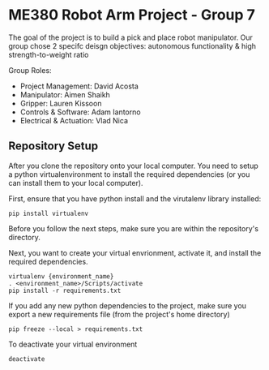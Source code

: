 # ME380 Robot Arm Project - Group 7

The goal of the project is to build a pick and place robot manipulator. Our group chose 2 specifc deisgn objectives: autonomous functionality & high strength-to-weight ratio

Group Roles:
- Project Management: David Acosta
- Manipulator: Aimen Shaikh
- Gripper: Lauren Kissoon
- Controls & Software: Adam Iantorno
- Electrical & Actuation: Vlad Nica

## Repository Setup

After you clone the repository onto your local computer. You need to setup a python virtualenvironment to install the required dependencies (or you can install them to your local computer).

First, ensure that you have python install and the virutalenv library installed:
```
pip install virtualenv
```

Before you follow the next steps, make sure you are within the repository's directory. 

Next, you want to create your virtual envrionment, activate it, and install the required dependencies. 
```
virtualenv {environment_name}
. <environment_name>/Scripts/activate
pip install -r requirements.txt
```

If you add any new python dependencies to the project, make sure you export a new requirements file (from the project's home directory)
```
pip freeze --local > requirements.txt
```

To deactivate your virtual environment
```
deactivate
```
